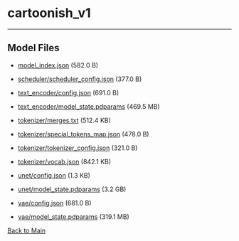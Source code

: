 
# cartoonish_v1
---



## Model Files

- [model_index.json](https://paddlenlp.bj.bcebos.com/models/community/PaddleX/cartoonish_v1/model_index.json) (582.0 B)

- [scheduler/scheduler_config.json](https://paddlenlp.bj.bcebos.com/models/community/PaddleX/cartoonish_v1/scheduler/scheduler_config.json) (377.0 B)

- [text_encoder/config.json](https://paddlenlp.bj.bcebos.com/models/community/PaddleX/cartoonish_v1/text_encoder/config.json) (691.0 B)

- [text_encoder/model_state.pdparams](https://paddlenlp.bj.bcebos.com/models/community/PaddleX/cartoonish_v1/text_encoder/model_state.pdparams) (469.5 MB)

- [tokenizer/merges.txt](https://paddlenlp.bj.bcebos.com/models/community/PaddleX/cartoonish_v1/tokenizer/merges.txt) (512.4 KB)

- [tokenizer/special_tokens_map.json](https://paddlenlp.bj.bcebos.com/models/community/PaddleX/cartoonish_v1/tokenizer/special_tokens_map.json) (478.0 B)

- [tokenizer/tokenizer_config.json](https://paddlenlp.bj.bcebos.com/models/community/PaddleX/cartoonish_v1/tokenizer/tokenizer_config.json) (321.0 B)

- [tokenizer/vocab.json](https://paddlenlp.bj.bcebos.com/models/community/PaddleX/cartoonish_v1/tokenizer/vocab.json) (842.1 KB)

- [unet/config.json](https://paddlenlp.bj.bcebos.com/models/community/PaddleX/cartoonish_v1/unet/config.json) (1.3 KB)

- [unet/model_state.pdparams](https://paddlenlp.bj.bcebos.com/models/community/PaddleX/cartoonish_v1/unet/model_state.pdparams) (3.2 GB)

- [vae/config.json](https://paddlenlp.bj.bcebos.com/models/community/PaddleX/cartoonish_v1/vae/config.json) (681.0 B)

- [vae/model_state.pdparams](https://paddlenlp.bj.bcebos.com/models/community/PaddleX/cartoonish_v1/vae/model_state.pdparams) (319.1 MB)


[Back to Main](../../)